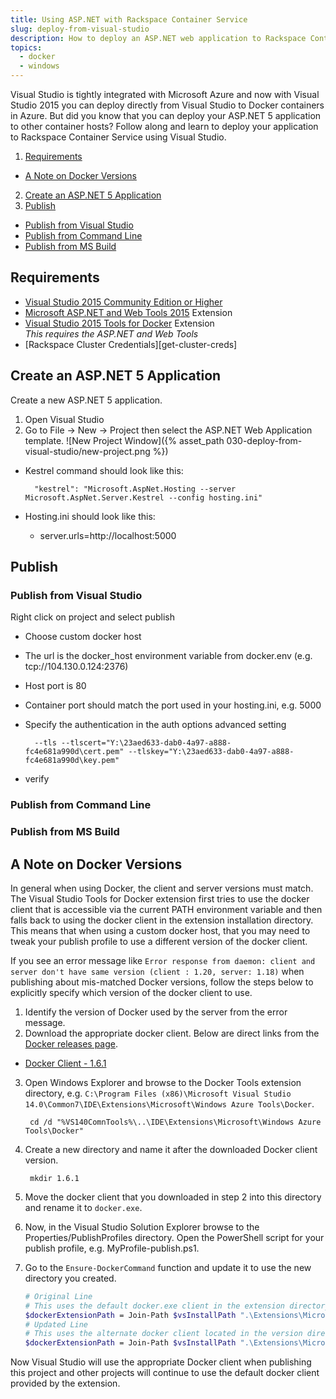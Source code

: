 ```yaml
---
title: Using ASP.NET with Rackspace Container Service
slug: deploy-from-visual-studio
description: How to deploy an ASP.NET web application to Rackspace Container Service using Visual Studio
topics:
  - docker
  - windows
---
```


<!--ASP.NET 5 can run on Linux but most .NET devs aren't familiar enough with Linux to know how to deploy or run their server. RCS would work well in this situation as the entire process can be mediated through familiar tools Visual Studio and VS Online.

* How to test on a local docker container running linux from your windows dev box
* Deploy from Visual Studio to your local machine
* Deploy directly to RCS
* CI/CD
 * Build a docker image using VSO
 * Publish to docker hub
 * Deploy to staging
 * Deploy to production
-->

Visual Studio is tightly integrated with Microsoft Azure and now with Visual Studio 2015
you can deploy directly from Visual Studio to Docker containers in Azure. But did you
know that you can deploy your ASP.NET 5 application to other container hosts? Follow along
and learn to deploy your application to Rackspace Container Service using Visual Studio.

1. [Requirements](#Requirements)
  * [A Note on Docker Versions](#DockerVersions)
2. [Create an ASP.NET 5 Application](#CreateApp)
3. [Publish](#Publish)
  * [Publish from Visual Studio](#VisualStudioPublish)
  * [Publish from Command Line](#CommandLinePublish)
  * [Publish from MS Build](#MSBuildPublish)

## <a name="Requirements"></a> Requirements ##

* [Visual Studio 2015 Community Edition or Higher][get-vs]
* [Microsoft ASP.NET and Web Tools 2015][vs-webtools-plugin] Extension
* [Visual Studio 2015 Tools for Docker][vs-docker-plugin] Extension <br/>
*This requires the ASP.NET and Web Tools*
* [Rackspace Cluster Credentials][get-cluster-creds]

[vs-webtools-plugin]: https://www.microsoft.com/en-us/download/details.aspx?id=48738
[vs-docker-plugin]: https://visualstudiogallery.msdn.microsoft.com/0f5b2caa-ea00-41c8-b8a2-058c7da0b3e4
[get-vs]: https://www.visualstudio.com/downloads/download-visual-studio-vs

## <a name="CreateApp"></a> Create an ASP.NET 5 Application ##
Create a new ASP.NET 5 application.

1. Open Visual Studio
2. Go to File &rarr; New &rarr; Project then select the ASP.NET Web Application template.
![New Project Window]({% asset_path 030-deploy-from-visual-studio/new-project.png %})

* Kestrel command should look like this:

        "kestrel": "Microsoft.AspNet.Hosting --server Microsoft.AspNet.Server.Kestrel --config hosting.ini"
* Hosting.ini should look like this:
  * server.urls=http://localhost:5000

## <a name="Publish"></a> Publish ##

### <a name="VisualStudioPublish"></a> Publish from Visual Studio ###

Right click on project and select publish

* Choose custom docker host
* The url is the docker_host environment variable from docker.env (e.g. tcp://104.130.0.124:2376)
* Host port is 80
* Container port should match the port used in your hosting.ini, e.g. 5000
* Specify the authentication in the auth options advanced setting

        --tls --tlscert="Y:\23aed633-dab0-4a97-a888-fc4e681a990d\cert.pem" --tlskey="Y:\23aed633-dab0-4a97-a888-fc4e681a990d\key.pem"
* verify


### <a name="CommandLinePublish"></a> Publish from Command Line ###

### <a name="MSBuildPublish"></a> Publish from MS Build ###

## <a name="DockerVersions"></a>A Note on Docker Versions ##

In general when using Docker, the client and server versions must match.
The Visual Studio Tools for Docker extension first tries to use the docker client
that is accessible via the current PATH environment variable and then falls back to
using the docker client in the extension installation directory. This means that when using a custom
docker host, that you may need to tweak your publish profile to use a different version of the docker client.

If you see an error message like `Error response from daemon: client and server don't have same version (client : 1.20, server: 1.18)`
when publishing about mis-matched Docker versions, follow the steps below to
explicitly specify which version of the docker client to use.

1. Identify the version of Docker used by the server from the error message.
2. Download the appropriate docker client. Below are direct links from the [Docker releases page][docker-releases].
  * [Docker Client - 1.6.1](https://get.docker.com/builds/Windows/x86_64/docker-1.6.1.exe)
3. Open Windows Explorer and browse to the Docker Tools extension directory, e.g. `C:\Program Files (x86)\Microsoft Visual Studio 14.0\Common7\IDE\Extensions\Microsoft\Windows Azure Tools\Docker`.

        cd /d "%VS140ComnTools%\..\IDE\Extensions\Microsoft\Windows Azure Tools\Docker"
4. Create a new directory and name it after the downloaded Docker client version.

        mkdir 1.6.1
5. Move the docker client that you downloaded in step 2 into this directory and rename it to `docker.exe`.
6. Now, in the Visual Studio Solution Explorer browse to the Properties/PublishProfiles directory. Open the PowerShell script for your publish profile, e.g. MyProfile-publish.ps1.
7. Go to the `Ensure-DockerCommand` function and update it to use the new directory you created.

    ```bash
    # Original Line
    # This uses the default docker.exe client in the extension directory
    $dockerExtensionPath = Join-Path $vsInstallPath ".\Extensions\Microsoft\Windows Azure Tools\Docker"
    # Updated Line
    # This uses the alternate docker client located in the version directory
    $dockerExtensionPath = Join-Path $vsInstallPath ".\Extensions\Microsoft\Windows Azure Tools\Docker\1.6.1"
    ```

Now Visual Studio will use the appropriate Docker client when publishing this
project and other projects will continue to use the default docker client provided by the extension.

[docker-releases]: https://github.com/docker/docker/releases
